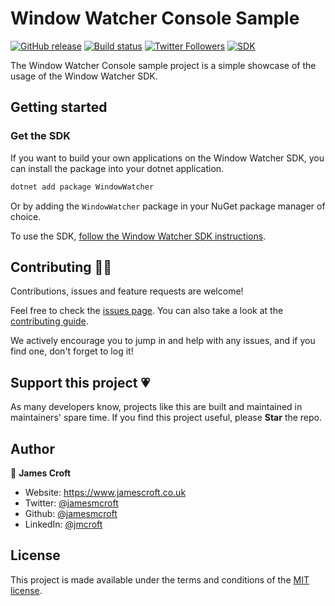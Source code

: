 # Window Watcher Console Sample

[![GitHub release](https://img.shields.io/github/release/jamesmcroft/window-watcher.svg)](https://github.com/jamesmcroft/window-watcher/releases)
[![Build status](https://github.com/jamesmcroft/window-watcher/actions/workflows/ci.yml/badge.svg?branch=main)](https://github.com/jamesmcroft/window-watcher/actions/workflows/ci.yml)
[![Twitter Followers](https://img.shields.io/twitter/follow/jamesmcroft?label=follow%20%40jamesmcroft&style=flat)](https://twitter.com/jamesmcroft)
[![SDK](https://img.shields.io/nuget/v/WindowWatcher?label=sdk)](https://www.nuget.org/packages/WindowWatcher/)

The Window Watcher Console sample project is a simple showcase of the usage of the Window Watcher SDK.

## Getting started

### Get the SDK

If you want to build your own applications on the Window Watcher SDK, you can install the package into your dotnet application.

```bash
dotnet add package WindowWatcher
```

Or by adding the `WindowWatcher` package in your NuGet package manager of choice.

To use the SDK, [follow the Window Watcher SDK instructions](https://github.com/jamesmcroft/window-watcher/blob/main/src/WindowWatcher/README.md).

## Contributing 🤝🏻

Contributions, issues and feature requests are welcome!

Feel free to check the [issues page](https://github.com/jamesmcroft/window-watcher/issues). You can also take a look at the [contributing guide](https://github.com/jamesmcroft/window-watcher/blob/main/CONTRIBUTING.md).

We actively encourage you to jump in and help with any issues, and if you find one, don't forget to log it!

## Support this project 💗

As many developers know, projects like this are built and maintained in maintainers' spare time. If you find this project useful, please **Star** the repo.

## Author

👤 **James Croft**

- Website: <https://www.jamescroft.co.uk>
- Twitter: [@jamesmcroft](https://twitter.com/jamesmcroft)
- Github: [@jamesmcroft](https://github.com/jamesmcroft)
- LinkedIn: [@jmcroft](https://linkedin.com/in/jmcroft)

## License

This project is made available under the terms and conditions of the [MIT license](LICENSE).
